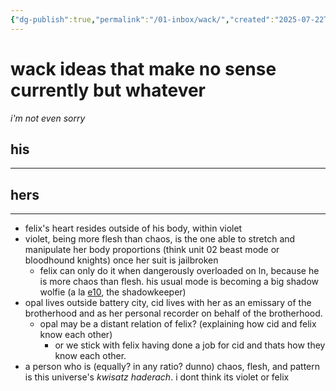 ```yaml
---
{"dg-publish":true,"permalink":"/01-inbox/wack/","created":"2025-07-22T08:34:38.162-05:00","updated":"2025-07-22T08:49:32.682-05:00"}
---
```


# wack ideas that make no sense currently but whatever
*i'm not even sorry*

## his
---

## hers
---
- felix's heart resides outside of his body, within violet
- violet, being more flesh than chaos, is the one able to stretch and manipulate her body proportions (think unit 02 beast mode or bloodhound knights) once her suit is jailbroken
	- felix can only do it when dangerously overloaded on ln, because he is more chaos than flesh. his usual mode is becoming a big shadow wolfie (a la [e10](https://finalfantasy.fandom.com/wiki/Eden%27s_Promise:_Litany), the shadowkeeper)
- opal lives outside battery city, cid lives with her as an emissary of the brotherhood and as her personal recorder on behalf of the brotherhood. 
	- opal may be a distant relation of felix? (explaining how cid and felix know each other) 
		- or we stick with felix having done a job for cid and thats how they know each other.
- a person who is (equally? in any ratio? dunno) chaos, flesh, and pattern is this universe's *kwisatz haderach*. i dont think its violet or felix

